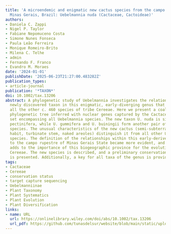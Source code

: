 ```yaml
---
title: 'A microendemic and enigmatic new cactus species from the campo rupestre of
  Minas Gerais, Brazil: Uebelmannia nuda (Cactaceae, Cactoideae)'
authors:
- Daniela C. Zappi
- Nigel P. Taylor
- Fabiane Nepomuceno Costa
- Simone Nunes Fonseca
- Paula Leão Ferreira
- Monique Romeiro-Brito
- Milena C. Telhe
- admin
- Fernando F. Franco
- Evandro M. Moraes
date: '2024-01-01'
publishDate: '2025-06-23T21:27:00.483282Z'
publication_types:
- article-journal
publication: '*TAXON*'
doi: 10.1002/tax.13206
abstract: A phylogenetic study of Uebelmannia investigates the relationships of a
  newly discovered taxon in this enigmatic, early-diverging genus that is sister to
  all the other c. 460 species of tribe Cereeae. Here we present a coalescent-based
  phylogenetic tree inferred with nuclear genes captured by the Cactaceae591 probe
  set encompassing all Uebelmannia species. The new taxon U. nuda is sister to U.
  pectinifera, while U. gummifera and U. buiningii form another pair of closely related
  species. The unusual characteristics of the new cactus (semi-subterranean/geophytic
  habit, turbinate stem, naked areoles) distinguish it from all other Uebelmannia
  species. The definition of the relationships within this early-derived genus endemic
  to the campo rupestre of Minas Gerais State became more evident, and this new find
  adds to the importance of this biogeographic province for the evolution of tribe
  Cereeae. The new species is described, and a preliminary conservation assessment
  is presented. Additionally, a key for all taxa of the genus is provided.
tags:
- Cactaceae
- Cereeae
- conservation status
- target capture sequencing
- Uebelmanniinae
- Plant Taxonomy
- Plant Systematics
- Plant Evolution
- Plant Diversification
links:
- name: URL
  url: https://onlinelibrary.wiley.com/doi/abs/10.1002/tax.13206
  url_pdf: https://github.com/tunasdelsur/website/blob/main/static/uploads/Zappi%20et%20al%202024%20-%20A%20microendemic%20and%20enigmatic%20new%20cactus%20species%20from%20the%20campo%20rupestre%20of%20Minas%20Gerais%2C%20Brazil%20.pdf
---
```

